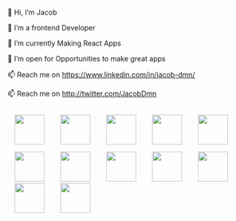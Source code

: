 👋 Hi, I’m Jacob

👀 I’m a frontend Developer

🌱 I’m currently Making React Apps

💞️ I’m open for Opportunities to make great apps

📫 Reach me on https://www.linkedin.com/in/jacob-dmn/

📫 Reach me on http://twitter.com/JacobDmn


<img src="https://cdn1.iconfinder.com/data/icons/logotypes/32/badge-html-5-512.png" style="width: 60px;max-width: 100%;margin: 1em;" />     <img src="https://cdn1.iconfinder.com/data/icons/logotypes/32/badge-css-3-512.png" style="width: 60px;max-width: 100%;margin-inline: 1em;" />     <img src="https://cdn4.iconfinder.com/data/icons/logos-and-brands/512/187_Js_logo_logos-512.png" style="width: 60px;max-width: 100%;margin-inline: 1em;" />     <img src="https://cdn4.iconfinder.com/data/icons/logos-3/600/React.js_logo-512.png" style="width: 60px;max-width: 100%;margin-inline: 1em;" />     <img src="https://pics.freeicons.io/uploads/icons/png/9818154791551942292-512.png" style="width: 60px;max-width: 100%;margin-inline: 1em;" />     <img src="https://cdn4.iconfinder.com/data/icons/logos-and-brands/512/288_Sass_logo-512.png" style="width: 60px;max-width: 100%;margin-inline: 1em;" />     <img src="https://pics.freeicons.io/uploads/icons/png/19681752361536207300-512.png" style="width: 60px;max-width: 100%;margin-inline: 1em;" />     <img src="https://pics.freeicons.io/uploads/icons/png/14678610731551953708-512.png" style="width: 60px;max-width: 100%;margin-inline: 1em;" />     <img src="https://pics.freeicons.io/uploads/icons/png/9259630901552037068-512.png" style="width: 60px;max-width: 100%;margin-inline: 1em;" />     <img src="https://pics.freeicons.io/uploads/icons/png/9374299221540553610-512.png" style="width: 60px;max-width: 100%;margin-inline: 1em;" />     <img src="https://pics.freeicons.io/uploads/icons/png/4905076821579517844-512.png" style="width: 60px;max-width: 100%;margin-inline: 1em;" />     <img src="https://pics.freeicons.io/uploads/icons/png/9133229011551942629-512.png" style="width: 60px;max-width: 100%;margin-inline: 1em;" />
